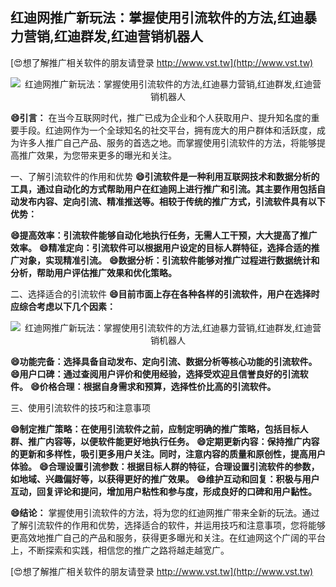 ## **红迪网推广新玩法：掌握使用引流软件的方法,红迪暴力营销,红迪群发,红迪营销机器人**

[😍想了解推广相关软件的朋友请登录 http://www.vst.tw](http://www.vst.tw)

 <center><img src="https://vst.tw/MP4/tuiguang/png/8.png" alt="红迪网推广新玩法：掌握使用引流软件的方法,红迪暴力营销,红迪群发,红迪营销机器人"></center>

**😄引言：**
在当今互联网时代，推广已成为企业和个人获取用户、提升知名度的重要手段。红迪网作为一个全球知名的社交平台，拥有庞大的用户群体和活跃度，成为许多人推广自己产品、服务的首选之地。而掌握使用引流软件的方法，将能够提高推广效果，为您带来更多的曝光和关注。

一、了解引流软件的作用和优势
**😄引流软件是一种利用互联网技术和数据分析的工具，通过自动化的方式帮助用户在红迪网上进行推广和引流。其主要作用包括自动发布内容、定向引流、精准推送等。相较于传统的推广方式，引流软件具有以下优势：**

**😄提高效率：引流软件能够自动化地执行任务，无需人工干预，大大提高了推广效率。**
**😄精准定向：引流软件可以根据用户设定的目标人群特征，选择合适的推广对象，实现精准引流。**
**😄数据分析：引流软件能够对推广过程进行数据统计和分析，帮助用户评估推广效果和优化策略。**

二、选择适合的引流软件
**😄目前市面上存在各种各样的引流软件，用户在选择时应综合考虑以下几个因素：**

 <center><img src="https://vst.tw/MP4/tuiguang/png/5.png" alt="红迪网推广新玩法：掌握使用引流软件的方法,红迪暴力营销,红迪群发,红迪营销机器人"></center>

**😄功能完备：选择具备自动发布、定向引流、数据分析等核心功能的引流软件。**
**😄用户口碑：通过查阅用户评价和使用经验，选择受欢迎且信誉良好的引流软件。**
**😄价格合理：根据自身需求和预算，选择性价比高的引流软件。**

三、使用引流软件的技巧和注意事项

**😄制定推广策略：在使用引流软件之前，应制定明确的推广策略，包括目标人群、推广内容等，以便软件能更好地执行任务。**
**😄定期更新内容：保持推广内容的更新和多样性，吸引更多用户关注。同时，注意内容的质量和原创性，提高用户体验。**
**😄合理设置引流参数：根据目标人群的特征，合理设置引流软件的参数，如地域、兴趣偏好等，以获得更好的推广效果。**
**😄维护互动和回复：积极与用户互动，回复评论和提问，增加用户粘性和参与度，形成良好的口碑和用户黏性。**

**😄结论：**
掌握使用引流软件的方法，将为您的红迪网推广带来全新的玩法。通过了解引流软件的作用和优势，选择适合的软件，并运用技巧和注意事项，您将能够更高效地推广自己的产品和服务，获得更多曝光和关注。在红迪网这个广阔的平台上，不断探索和实践，相信您的推广之路将越走越宽广。

[😍想了解推广相关软件的朋友请登录 http://www.vst.tw](http://www.vst.tw)



